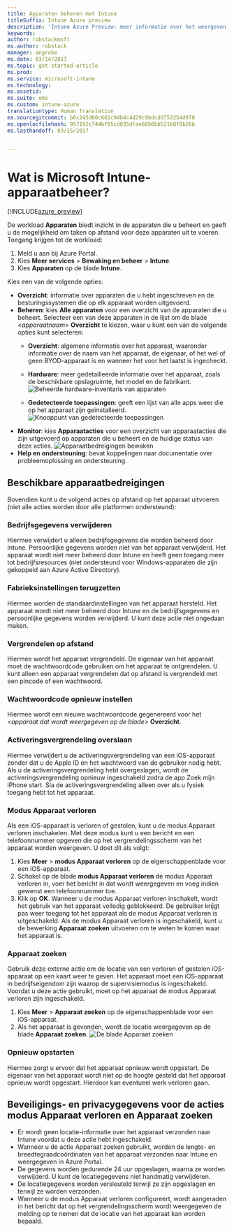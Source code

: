 ```yaml
---
title: Apparaten beheren met Intune
titleSuffix: Intune Azure preview
description: 'Intune Azure Preview: meer informatie over het weergeven van apparaten die u met Intune beheert en verschillende bewerkingen die u op deze apparaten kunt uitvoeren.'
keywords: 
author: robstackmsft
ms.author: robstack
manager: angrobe
ms.date: 03/14/2017
ms.topic: get-started-article
ms.prod: 
ms.service: microsoft-intune
ms.technology: 
ms.assetid: 
ms.suite: ems
ms.custom: intune-azure
translationtype: Human Translation
ms.sourcegitcommit: b6c245d60c661c04b4c4d29c9bdcdd752254d978
ms.openlocfilehash: 957192c744bf05cd835dfae60b6bb521b8f8b26b
ms.lasthandoff: 03/15/2017


---
```


# <a name="what-is-microsoft-intune-device-management"></a>Wat is Microsoft Intune-apparaatbeheer? 


[!INCLUDE[azure_preview](../includes/azure_preview.md)]

De workload **Apparaten** biedt inzicht in de apparaten die u beheert en geeft u de mogelijkheid om taken op afstand voor deze apparaten uit te voeren. Toegang krijgen tot de workload:

1. Meld u aan bij Azure Portal.
2. Kies **Meer services** > **Bewaking en beheer** > **Intune**.
3. Kies **Apparaten** op de blade **Intune**.

Kies een van de volgende opties:

- **Overzicht**: informatie over apparaten die u hebt ingeschreven en de besturingssystemen die op elk apparaat worden uitgevoerd.
- **Beheren**: kies **Alle apparaten** voor een overzicht van de apparaten die u beheert.
    Selecteer een van deze apparaten in de lijst om de blade <*apparaatnaam*> **Overzicht** te kiezen, waar u kunt een van de volgende opties kunt selecteren:
    - **Overzicht**: algemene informatie over het apparaat, waaronder informatie over de naam van het apparaat, de eigenaar, of het wel of geen BYOD-apparaat is en wanneer het voor het laatst is ingecheckt. 
                
    - **Hardware**: meer gedetailleerde informatie over het apparaat, zoals de beschikbare opslagruimte, het model en de fabrikant.
    ![Beheerde hardware-inventaris van apparaten](./media/hardware-inventory.png)
    - **Gedetecteerde toepassingen**: geeft een lijst van alle apps weer die op het apparaat zijn geïnstalleerd.
    ![Knooppunt van gedetecteerde toepassingen](./media/detected-applications.png)
- **Monitor**: kies **Apparaatacties** voor een overzicht van apparaatacties die zijn uitgevoerd op apparaten die u beheert en de huidige status van deze acties.
![Apparaatbedreigingen bewaken](./media/monitor-device-actions.png)
- **Help en ondersteuning**: bevat koppelingen naar documentatie over probleemoplossing en ondersteuning.

## <a name="available-device-actions"></a>Beschikbare apparaatbedreigingen

Bovendien kunt u de volgend acties op afstand op het apparaat uitvoeren (niet alle acties worden door alle platformen ondersteund):

### <a name="remove-company-data"></a>**Bedrijfsgegevens verwijderen**
Hiermee verwijdert u alleen bedrijfsgegevens die worden beheerd door Intune. Persoonlijke gegevens worden niet van het apparaat verwijderd. Het apparaat wordt niet meer beheerd door Intune en heeft geen toegang meer tot bedrijfsresources (niet ondersteund voor Windows-apparaten die zijn gekoppeld aan Azure Active Directory).

### <a name="factory-reset"></a>**Fabrieksinstellingen terugzetten**
Hiermee worden de standaardinstellingen van het apparaat hersteld. Het apparaat wordt niet meer beheerd door Intune en de bedrijfsgegevens en persoonlijke gegevens worden verwijderd. U kunt deze actie niet ongedaan maken.

### <a name="remote-lock"></a>**Vergrendelen op afstand**
Hiermee wordt het apparaat vergrendeld. De eigenaar van het apparaat moet de wachtwoordcode gebruiken om het apparaat te ontgrendelen. U kunt alleen een apparaat vergrendelen dat op afstand is vergrendeld met een pincode of een wachtwoord.

### <a name="reset-passcode"></a>**Wachtwoordcode opnieuw instellen**
Hiermee wordt een nieuwe wachtwoordcode gegenereerd voor het <*apparaat dat wordt weergegeven op de blade*> **Overzicht**.

### <a name="bypass-activation-lock"></a>**Activeringsvergrendeling overslaan**
Hiermee verwijdert u de activeringsvergrendeling van een iOS-apparaat zonder dat u de Apple ID en het wachtwoord van de gebruiker nodig hebt. Als u de activeringsvergrendeling hebt overgeslagen, wordt de activeringsvergrendeling opnieuw ingeschakeld zodra de app Zoek mijn iPhone start. Sla de activeringsvergrendeling alleen over als u fysiek toegang hebt tot het apparaat.

### <a name="lost-mode"></a>**Modus Apparaat verloren**
Als een iOS-apparaat is verloren of gestolen, kunt u de modus Apparaat verloren inschakelen. Met deze modus kunt u een bericht en een telefoonnummer opgeven die op het vergrendelingsscherm van het apparaat worden weergeven. U doet dit als volgt:
1.    Kies **Meer** > **modus Apparaat verloren** op de eigenschappenblade voor een iOS-apparaat.
2.    Schakel op de blade **modus Apparaat verloren** de modus Apparaat verloren in, voer het bericht in dat wordt weergegeven en voeg indien gewenst een telefoonnummer toe.
3.    Klik op **OK**.
Wanneer u de modus Apparaat verloren inschakelt, wordt het gebruik van het apparaat volledig geblokkeerd. De gebruiker krijgt pas weer toegang tot het apparaat als de modus Apparaat verloren is uitgeschakeld. Als de modus Apparaat verloren is ingeschakeld, kunt u de bewerking **Apparaat zoeken** uitvoeren om te weten te komen waar het apparaat is.

### <a name="locate-device"></a>**Apparaat zoeken**
Gebruik deze externe actie om de locatie van een verloren of gestolen iOS-apparaat op een kaart weer te geven. Het apparaat moet een iOS-apparaat in bedrijfseigendom zijn waarop de supervisiemodus is ingeschakeld. Voordat u deze actie gebruikt, moet op het apparaat de modus Apparaat verloren zijn ingeschakeld.
1.    Kies **Meer** > **Apparaat zoeken** op de eigenschappenblade voor een iOS-apparaat.
2.    Als het apparaat is gevonden, wordt de locatie weergegeven op de blade **Apparaat zoeken**. 
    ![De blade Apparaat zoeken](./media/locate-device.png)

### <a name="restart"></a>**Opnieuw opstarten**
Hiermee zorgt u ervoor dat het apparaat opnieuw wordt opgestart. De eigenaar van het apparaat wordt niet op de hoogte gesteld dat het apparaat opnieuw wordt opgestart. Hierdoor kan eventueel werk verloren gaan.


## <a name="security-and-privacy-information-for-the-lost-mode-and-locate-device-actions"></a>Beveiligings- en privacygegevens voor de acties modus Apparaat verloren en Apparaat zoeken
- Er wordt geen locatie-informatie over het apparaat verzonden naar Intune voordat u deze actie hebt ingeschakeld.
- Wanneer u de actie Apparaat zoeken gebruikt, worden de lengte- en breedtegraadcoördinaten van het apparaat verzonden naar Intune en weergegeven in Azure Portal.
- De gegevens worden gedurende 24 uur opgeslagen, waarna ze worden verwijderd. U kunt de locatiegegevens niet handmatig verwijderen.
- De locatiegegevens worden versleuteld terwijl ze zijn opgeslagen en terwijl ze worden verzonden.
- Wanneer u de modus Apparaat verloren configureert, wordt aangeraden in het bericht dat op het vergrendelingsscherm wordt weergegeven de melding op te nemen dat de locatie van het apparaat kan worden bepaald.

